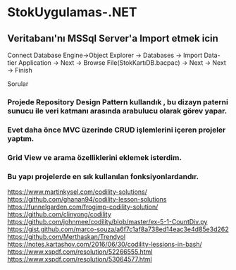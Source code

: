 # StokUygulamas-.NET





## Veritabanı'nı MSSql Server'a Import etmek icin

Connect Database Engine->Object Explorer -> Databases -> Import Data-tier Application -> Next -> Browse File(StokKartıDB.bacpac) -> Next -> Next -> Finish

Sorular

### Projede Repository Design Pattern kullandık , bu dizayn paterni sunucu ile veri katmanı arasında arabulucu olarak görev yapar.
### Evet daha önce MVC üzerinde CRUD işlemlerini içeren projeler yaptım.
### Grid View ve arama özelliklerini eklemek isterdim.
### Bu yapı projelerde en sık kullanılan fonksiyonlardandır.

https://www.martinkysel.com/codility-solutions/
https://github.com/ghanan94/codility-lesson-solutions
https://funnelgarden.com/frogjmp-codility-solution/
https://github.com/clinyong/codility
https://github.com/johnmee/codility/blob/master/ex-5-1-CountDiv.py
https://gist.github.com/marco-souza/a6f7c1af8a738ed14eac3e4d85e3d262
https://github.com/Merthaskan/Trendyol
https://notes.kartashov.com/2016/06/30/codility-lessions-in-bash/
https://www.xspdf.com/resolution/52266555.html
https://www.xspdf.com/resolution/53064577.html
